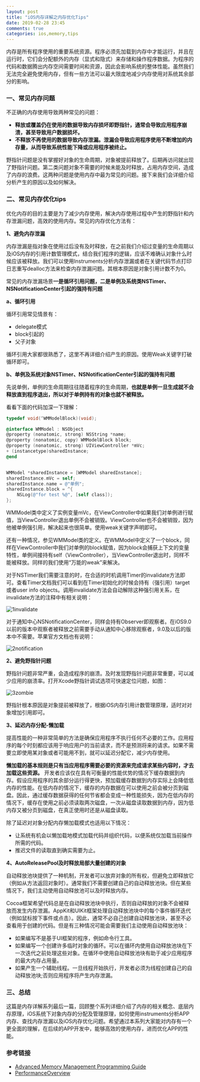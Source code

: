 ```yaml
---
layout: post
title: "iOS内存详解之内存优化Tips"
date: 2019-02-28 23:45
comments: true
categories: ios,memory,tips
---
```

内存是所有程序使用的重要系统资源。程序必须先加载到内存中才能运行，并且在运行时，它们会分配额外的内存（显式和隐式）来存储和操作程序数据。为程序的代码和数据腾出内存空间需要时间和资源，因此会影响系统的整体性能。虽然我们无法完全避免使用内存，但有一些方法可以最大限度地减少内存使用对系统其余部分的影响。
<!-- more -->
### 一、常见内存问题
不正确的内存使用导致两种常见的问题：
- **释放或覆盖仍在使用的数据导致内存损坏即野指针，通常会导致应用程序崩溃，甚至导致用户数据损坏。**
- **不释放不再使用的数据导致内存泄漏。泄漏会导致应用程序使用不断增加的内存量，从而导致系统性能下降或应用程序被终止。**

野指针问题是没有掌握好对象的生命周期，对象被提前释放了。后期再访问就出现了野指针问题。第二类问题对象不需要的时候未能及时释放，占用内存空间，造成了内存的浪费。这两种问题是使用内存中最为常见的问题。接下来我们会详细介绍分析产生的原因以及如何解决。
### 二、常见内存优化tips
优化内存的目的主要是为了减少内存使用，解决内存使用过程中产生的野指针和内存泄漏问题，高效的使用内存。常见的内存优化方法有：

**1、避免内存泄漏** 

内存泄漏是指对象在使用过后没有及时释放，在之前我们介绍过变量的生命周期以及iOS内存的引用计数管理模式，结合我们程序的逻辑，应该不难确认对象什么时候应该被释放。我们可以使用Instruments分析内存泄漏或者在关键代码节点打印日志重写dealloc方法来检查内存泄漏问题。其根本原因是对象引用计数不为0。

常见的内存泄漏场景**一是循环引用问题，二是单例及系统类NSTimer、NSNotificationCenter引起的强持有问题**

**a、循环引用**

循环引用常见情景有：
- delegate模式
- block引起的
- 父子对象

循环引用大家都很熟悉了，这里不再详细介绍产生的原因。使用Weak关键字打破循环即可。

**b、单例及系统对象NSTimer、NSNotificationCenter引起的强持有问题**

先说单例，单例的生命周期往往随着程序的生命周期，**也就是单例一旦生成就不会释放直到程序退出，所以对于单例持有的对象也就不被释放。** 

看看下面的代码加深一下理解：

``` objective-c
typedef void(^WMModelBlock)(void);

@interface WMModel : NSObject
@property (nonatomic, strong) NSString *name;
@property (nonatomic, copy) WMModelBlock block;
@property (nonatomic, strong) UIViewController *mVc;
+ (instancetype)sharedInstance;
@end


WMModel *sharedInstance = [WMModel sharedInstance];
sharedInstance.mVc = self;
sharedInstance.name = @"单例";
sharedInstance.block = ^{
    NSLog(@"for test %@", [self class]);
};
```
WMModel类中定义了实例变量mVc，在ViewController中如果我们对单例进行赋值，当ViewController退出单例不会被销毁。ViewController也不会被销毁，因为他被单例强引用，解决起来也很简单。使用weak关键字声明即可。

还有一种情况，参见WMModel类的定义。在WMModel中定义了一个block，同样在ViewController中我们对单例的block赋值，因为block会捕获上下文的变量特性，单例间接持有self（ViewController），当ViewController退出时，同样不能被释放。同样的我们使用“万能的weak”来解决。

对于NSTimer我们需要注意的时，在合适的时机调用Timer的invalidate方法即可。查看Timer文档我们可以看到在Timer初始化的时候会持有（强引用）target或者user info objects。调用invalidate方法会自动解除这种强引用关系，在invalidate方法的注释中有相关说明：

![1invalidate](/images/memory/5/1invalidate.png)

对于通知中心NSNotificationCenter，同样会持有Observer即观察者。在iOS9.0以前的版本中观察者被释放之前需要手动从通知中心移除观察者，9.0及以后的版本中不需要。苹果官方文档也有说明：

![2notification](/images/memory/5/2notification.png)

**2、避免野指针问题**

野指针问题非常严重，会造成程序的崩溃。及时发现野指针问题非常重要，可以减少应用的崩溃率。打开Xcode野指针调试选项可快速定位问题，如图：

![3zombie](/images/memory/5/3zombie.png)

野指针根本原因是对象提前被释放了，根据iOS内存引用计数管理原理，适时对对象增加引用即可。

**3、延迟内存分配-懒加载** 

提高性能的一种非常简单的方法是确保应用程序不执行任何不必要的工作。应用程序的每个时刻都应该用于响应用户的当前请求，而不是预测将来的请求。如果不需要立即使用某对象或者可能用不到，就可以延迟分配它，减少内存使用。

**懒加载的基本规则是只有当应用程序需要必要的资源来完成请求某些内容时，才去加载这些资源。** 开发者应该仅在具有可衡量的性能优势的情况下缓存数据到内存。假设应用程序的其余部分运行得更快，预加载缓存数据到内存实际上会降低低内存的性能。在低内存的情况下，缓存的内存数据在可以使用之前会被分页到磁盘。因此，通过缓存数据获得的任何节省都会变成一种性能损失，因为在低内存的情况下，缓存在使用之前必须读取两次磁盘，一次从磁盘读取数据到内存，因为低内存又被分页到磁盘，在真正使用时还是从磁盘读取。


除了延迟对对象分配内存懒加载模式也适用以下情况：
- 让系统有机会以懒加载地模式加载代码并组织代码，以便系统仅加载当前操作所需的代码。
- 推迟文件的读取直到确实需要为止。


**4、AutoReleasePool及时释放局部大量创建的对象**

自动释放池块提供了一种机制，开发者可以放弃对象的所有权，但避免立即释放它（例如从方法返回对象时）。通常我们不需要创建自己的自动释放池块。但在某些情况下，我们主动使用自动释放池可以及时释放内存。

Cocoa框架希望代码总是在自动释放池块中执行，否则自动释放的对象不会被释放而发生内存泄漏。AppKit和UIKit框架处理自动释放池块中的每个事件循环迭代（例如鼠标按下事件或点击）。因此，通常不必自己创建自动释放池块，甚至不必查看用于创建的代码。但是有三种情况可能会需要我们主动使用自动释放池块：

- 如果编写不是基于UI框架的程序，例如命令行工具。
- 如果编写一个创建许多临时对象的循环。可以在循环内使用自动释放池块在下一次迭代之前处理这些对象。在循环中使用自动释放池块有助于减少应用程序的最大内存占用量。
- 如果产生一个辅助线程。一旦线程开始执行，开发者必须为线程创建自己的自动释放池块;否则应用程序将产生内存泄漏。


### 三、总结

这篇是内存详解系列最后一篇，回顾整个系列详细介绍了内存的相关概念、底层内存原理，iOS系统下对象内存的分配及管理原理，如何使用instruments分析APP内存、查找内存泄漏以及iOS内存优化问题。希望通过本系列大家能对内存有一个更全面的理解，在后续的APP开发中，能够高效的使用内存，进而优化APP的性能。


### 参考链接

- [Advanced Memory Management Programming Guide](https://developer.apple.com/library/archive/documentation/Cocoa/Conceptual/MemoryMgmt/Articles/MemoryMgmt.html#//apple_ref/doc/uid/10000011-SW1)
- [PerformanceOverview](https://developer.apple.com/library/archive/documentation/Performance/Conceptual/PerformanceOverview/BasicTips/BasicTips.html)
